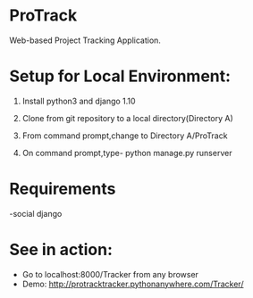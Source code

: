 # ProTrack
Web-based Project Tracking Application.

# Setup for Local Environment:
 1) Install python3 and django 1.10
 
 2) Clone from git repository to a local directory(Directory A)
 
 3) From command prompt,change to Directory A/ProTrack
 
 4) On command prompt,type- python manage.py runserver
 
# Requirements
 -social django
 
# See in action:
  - Go to localhost:8000/Tracker from any browser 
  - Demo: http://protracktracker.pythonanywhere.com/Tracker/


